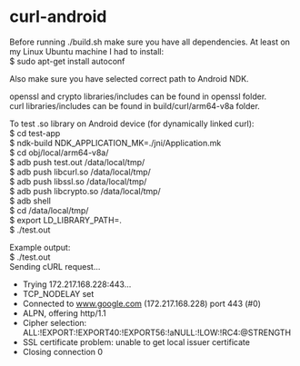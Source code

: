 # curl-android

Before running ./build.sh make sure you have all dependencies. At least on my Linux Ubuntu machine I had to install:  
$ sudo apt-get install autoconf  

Also make sure you have selected correct path to Android NDK.  

openssl and crypto libraries/includes can be found in openssl folder.  
curl libraries/includes can be found in build/curl/arm64-v8a folder.  

To test .so library on Android device (for dynamically linked curl):  
$ cd test-app  
$ ndk-build NDK_APPLICATION_MK=./jni/Application.mk  
$ cd obj/local/arm64-v8a/  
$ adb push test.out /data/local/tmp/  
$ adb push libcurl.so /data/local/tmp/  
$ adb push libssl.so /data/local/tmp/  
$ adb push libcrypto.so /data/local/tmp/  
$ adb shell  
$ cd /data/local/tmp/  
$ export LD_LIBRARY_PATH=.  
$ ./test.out  

Example output:  
$ ./test.out  
Sending cURL request...
*   Trying 172.217.168.228:443...
* TCP_NODELAY set
* Connected to www.google.com (172.217.168.228) port 443 (#0)
* ALPN, offering http/1.1
* Cipher selection: ALL:!EXPORT:!EXPORT40:!EXPORT56:!aNULL:!LOW:!RC4:@STRENGTH
* SSL certificate problem: unable to get local issuer certificate
* Closing connection 0
